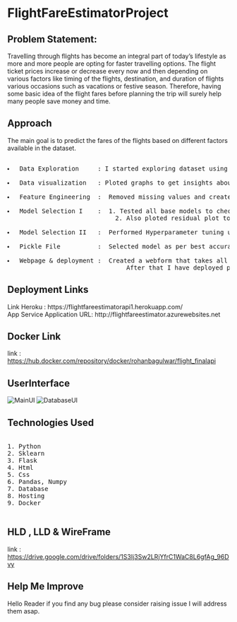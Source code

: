 # FlightFareEstimatorProject
## Problem Statement:

<p>Travelling through flights has become an integral part of today’s lifestyle as more and more people are opting for faster travelling options. The flight ticket prices increase or decrease every now and then depending on various factors like timing of the flights, destination, and duration of flights various occasions such as vacations or festive season. Therefore, having some basic idea of the flight fares before planning the trip will surely help many people save money and time.</p>

## Approach
<p>The main goal is to predict the fares of the flights based on different factors available in the dataset.</p>
<pre> 
<li> Data Exploration     : I started exploring dataset using pandas,numpy,matplotlib and seaborn. </li>
<li> Data visualization   : Ploted graphs to get insights about dependend and independed variables. </li>
<li> Feature Engineering  :  Removed missing values and created new features as per insights.</li>
<li> Model Selection I    :  1. Tested all base models to check the base accuracy.
                             2. Also ploted residual plot to check whether a model is a good fit or not.</li>
<li> Model Selection II   :  Performed Hyperparameter tuning using gridsearchCV and randomizedSearchCV.</li>
<li> Pickle File          :  Selected model as per best accuracy and created pickle file using joblib .</li>
<li> Webpage & deployment :  Created a webform that takes all the necessary inputs from user and shows output.
                                After that I have deployed project on heroku and Microsoft Azure</li></pre>

## Deployment Links
<p> Link Heroku : https://flightfareestimatorapi1.herokuapp.com/ <br>
App Service Application URL: http://flightfareestimator.azurewebsites.net</p>

## Docker Link
link : https://hub.docker.com/repository/docker/rohanbagulwar/flight_finalapi


## UserInterface
![MainUI](https://user-images.githubusercontent.com/40850370/129313161-b74283ea-0ad7-4e7e-a196-578dc2ed49ef.png)
![DatabaseUI](https://user-images.githubusercontent.com/40850370/129313188-893dd686-5452-445d-a1ed-478ba17089c1.png)

## Technologies Used
<pre> 
1. Python 
2. Sklearn
3. Flask
4. Html
5. Css
6. Pandas, Numpy 
7. Database 
8. Hosting
9. Docker 

</pre>

## HLD , LLD & WireFrame
link : https://drive.google.com/drive/folders/1S3Ij3Sw2LRjYfrC1WaC8L6gfAg_96Dvy

## Help Me Improve
<p> Hello Reader if you find any bug please consider raising issue I will address them asap.</p>
